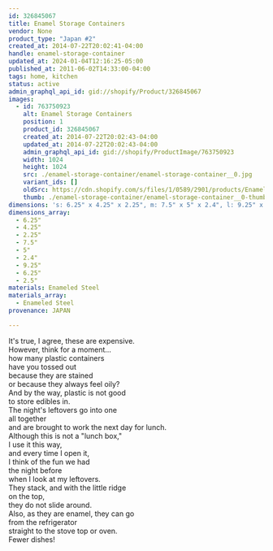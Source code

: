 ```yaml
---
id: 326845067
title: Enamel Storage Containers
vendor: None
product_type: "Japan #2"
created_at: 2014-07-22T20:02:41-04:00
handle: enamel-storage-container
updated_at: 2024-01-04T12:16:25-05:00
published_at: 2011-06-02T14:33:00-04:00
tags: home, kitchen
status: active
admin_graphql_api_id: gid://shopify/Product/326845067
images:
  - id: 763750923
    alt: Enamel Storage Containers
    position: 1
    product_id: 326845067
    created_at: 2014-07-22T20:02:43-04:00
    updated_at: 2014-07-22T20:02:43-04:00
    admin_graphql_api_id: gid://shopify/ProductImage/763750923
    width: 1024
    height: 1024
    src: ./enamel-storage-container/enamel-storage-container__0.jpg
    variant_ids: []
    oldSrc: https://cdn.shopify.com/s/files/1/0589/2901/products/Enamel-Storage-Container-Set.jpeg?v=1406073763
    thumb: ./enamel-storage-container/enamel-storage-container__0-thumb.jpg
dimensions: 's: 6.25" x 4.25" x 2.25", m: 7.5" x 5" x 2.4", l: 9.25" x 6.25" x 2.5"'
dimensions_array:
  - 6.25"
  - 4.25"
  - 2.25"
  - 7.5"
  - 5"
  - 2.4"
  - 9.25"
  - 6.25"
  - 2.5"
materials: Enameled Steel
materials_array:
  - Enameled Steel
provenance: JAPAN

---
```


It's true, I agree, these are expensive.  
However, think for a moment...  
how many plastic containers  
have you tossed out  
because they are stained  
or because they always feel oily?  
And by the way, plastic is not good  
to store edibles in.  
The night's leftovers go into one  
all together  
and are brought to work the next day for lunch.  
Although this is not a "lunch box,"  
I use it this way,  
and every time I open it,  
I think of the fun we had  
the night before  
when I look at my leftovers.  
They stack, and with the little ridge  
on the top,  
they do not slide around.  
Also, as they are enamel, they can go  
from the refrigerator  
straight to the stove top or oven.  
Fewer dishes!
